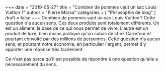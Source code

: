 +++
date        = "2019-05-27"
title       = "Combien de pommes vaut un sac Louis Vuitton ?"
author      = "Pierre Morsa"
categories  = [ "Philosophie de blog" ]
draft       = false
+++
Combien de pommes vaut un sac Louis Vuitton ? Cette question n'a aucun sens. Ces deux produits sont totalement différents. Un est un aliment, la base de ce qui nous permet de vivre. L'autre est un produit de luxe, bien moins pratique qu'un cabas de chez Carrefour et pourtant convoité par des millions de personnes. Cette question n'a aucun sens, et pourtant notre économie, en particulier l'argent, permet d'y apporter une réponse très facilement.

Ce n'est pas parce qu'il est possible de répondre à une question qu'elle a nécessairement du sens.
